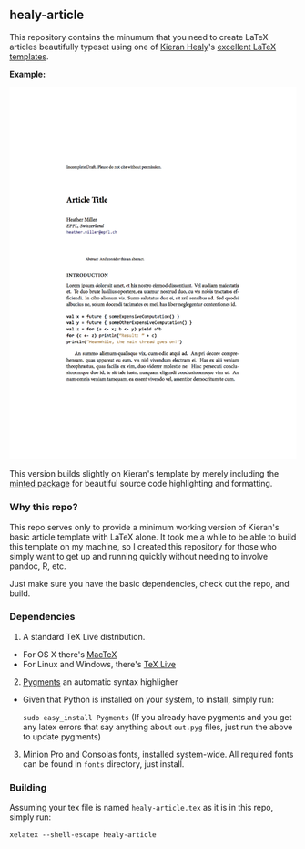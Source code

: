## healy-article

This repository contains the minumum that you need to create LaTeX articles
beautifully typeset using one of [Kieran Healy](http://kieranhealy.org/)'s
[excellent LaTeX templates](https://github.com/kjhealy/latex-custom-kjh).

**Example:**

![](https://raw.githubusercontent.com/heathermiller/healy-article/master/page-thumbnail.png)

This version builds slightly on Kieran's template by merely including the
[minted package](https://github.com/gpoore/minted) for beautiful source code
highlighting and formatting.

### Why this repo?

This repo serves only to provide a minimum working version of Kieran's basic
article template with LaTeX alone. It took me a while to be able to build this
template on my machine, so I  created this repository for those who simply want
to get up and running quickly without needing to involve pandoc, R, etc.

Just make sure you have the basic dependencies, check out the repo, and build.

### Dependencies

1. A standard TeX Live distribution.
  - For OS X there's [MacTeX](http://tug.org/mactex/)
  - For Linux and Windows, there's [TeX Live](http://www.tug.org/texlive/)
2. [Pygments](http://pygments.org/) an automatic syntax highligher
  - Given that Python is installed on your system, to install, simply run:

    `sudo easy_install Pygments`
(If you already have pygments and you get any latex errors that say anything about `out.pyg` files, just run the above to update pygments)
3. Minion Pro and Consolas fonts, installed system-wide. All required fonts can be found in `fonts` directory, just install.

### Building

Assuming your tex file is named `healy-article.tex` as it is in this repo,
simply run:

    xelatex --shell-escape healy-article
